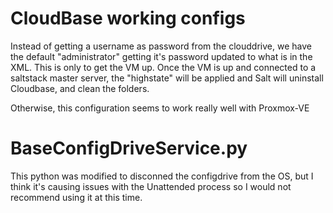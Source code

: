 # CloudBase working configs
Instead of getting a username as password from the clouddrive, we have the default "administrator" getting it's password updated to what is in the XML. This is only to get the VM up. Once the VM is up and connected to a saltstack master server, the "highstate" will be applied and Salt will uninstall Cloudbase, and clean the folders.

Otherwise, this configuration seems to work really well with Proxmox-VE

# BaseConfigDriveService.py
This python was modified to disconned the configdrive from the OS, but I think it's causing issues with the Unattended process so I would not recommend using it at this time.